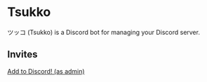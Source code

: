 # Tsukko
ツッコ (Tsukko) is a Discord bot for managing your Discord server.

## Invites

[Add to Discord! (as admin)](https://discord.com/api/oauth2/authorize?client_id=857643625928196137&permissions=8&redirect_uri=https%3A%2F%2Fsuccess.tsukko.byemc.xyz%2Fbot%3Fscope%3D%22bot%22%26perms%3D%228%22&scope=bot)
